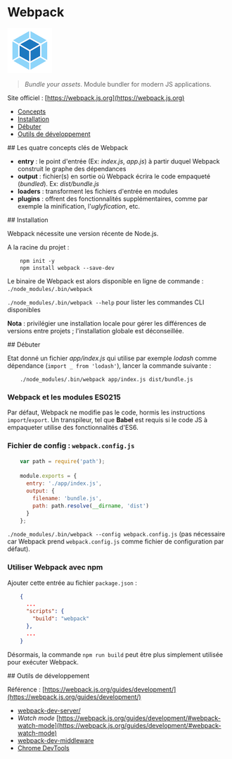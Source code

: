 # Webpack

![Logo Webpack](img/webpack-logo.png)

> _Bundle your assets_. Module bundler for modern JS applications.

Site officiel : [https://webpack.js.org](https://webpack.js.org)

* [Concepts](#concepts)
* [Installation](#install)
* [Débuter](#start)
* [Outils de développement](#dev-tools)

##<a name="concepts"></a> Les quatre concepts clés de Webpack

* __entry__ : le point d'entrée (Ex: _index.js_, _app.js_) à partir duquel Webpack construit le graphe des dépendances
* __output__ : fichier(s) en sortie où Webpack écrira le code empaqueté (_bundled_). Ex: _dist/bundle.js_
* __loaders__ : transforment les fichiers d'entrée en modules
* __plugins__ : offrent des fonctionnalités supplémentaires, comme par exemple la minification, l'_uglyfication_, etc.

##<a name="install"></a> Installation

Webpack nécessite une version récente de Node.js.

A la racine du projet : 

```shell
    npm init -y
    npm install webpack --save-dev
```

Le binaire de Webpack est alors disponible en ligne de commande : `./node_modules/.bin/webpack`

`./node_modules/.bin/webpack --help` pour lister les commandes CLI disponibles

__Nota__ : privilégier une installation locale pour gérer les différences de versions entre projets ; l'installation globale est déconseillée.

##<a name="start"></a> Débuter

Etat donné un fichier _app/index.js_ qui utilise par exemple _lodash_ comme dépendance (`import _ from 'lodash'`), lancer la commande suivante : 

```shell
    ./node_modules/.bin/webpack app/index.js dist/bundle.js
```

### Webpack et les modules ES0215

Par défaut, Webpack ne modifie pas le code, hormis les instructions `import`/`export`. Un transpileur, tel que __Babel__ est requis si le code JS à empaqueter utilise des fonctionnalités d'ES6.

### Fichier de config : `webpack.config.js`

```javascript
    var path = require('path');

    module.exports = {
      entry: './app/index.js',
      output: {
        filename: 'bundle.js',
        path: path.resolve(__dirname, 'dist')
      }
    };
```

`./node_modules/.bin/webpack --config webpack.config.js` (pas nécessaire car Webpack prend `webpack.config.js` comme fichier de configuration par défaut).

### Utiliser Webpack avec npm

Ajouter cette entrée au fichier `package.json` : 

```json
    {
      ...
      "scripts": {
        "build": "webpack"
      },
      ...
    }
```

Désormais, la commande `npm run build` peut être plus simplement utilisée pour exécuter Webpack.

##<a name="dev-tools"></a> Outils de développement

Référence : [https://webpack.js.org/guides/development/](https://webpack.js.org/guides/development/)

* [webpack-dev-server/](https://webpack.js.org/configuration/dev-server/)
* _Watch mode_ [https://webpack.js.org/guides/development/#webpack-watch-mode](https://webpack.js.org/guides/development/#webpack-watch-mode)
* [webpack-dev-middleware](https://webpack.js.org/guides/development/#webpack-dev-middleware)
* [Chrome DevTools](https://medium.com/@rafaelideleon/webpack-your-chrome-devtools-workspaces-cb9cca8d50da#.8idaxo1gj)
